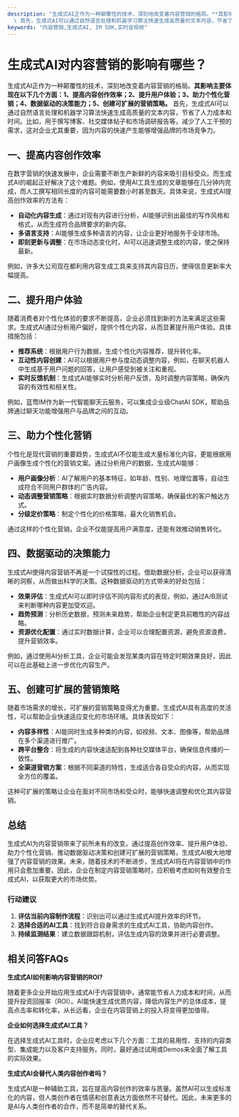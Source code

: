 ```yaml
---
description: "生成式AI正作为一种颠覆性的技术，深刻地改变着内容营销的格局。**其影响主要体现在以下几个方面：1、提高内容创作效率；2、提升用户体验；3、助力个性化营销；4、数据驱动的决策能力；5、创建可扩展的营销策略。**\
  \ 首先，生成式AI可以通过自然语言处理和机器学习算法快速生成高质量的文本内容，节省了人力成本和时间。比如，用于撰写博客、社交媒体帖子和市场调研报告等，减少了人工干预的需求，这对企业尤其重要，因为内容的快速产生能够增强品牌的市场竞争力。"
keywords: "内容营销,生成式AI, IM SDK,实时音视频"
---
```

# 生成式AI对内容营销的影响有哪些？

生成式AI正作为一种颠覆性的技术，深刻地改变着内容营销的格局。**其影响主要体现在以下几个方面：1、提高内容创作效率；2、提升用户体验；3、助力个性化营销；4、数据驱动的决策能力；5、创建可扩展的营销策略。** 首先，生成式AI可以通过自然语言处理和机器学习算法快速生成高质量的文本内容，节省了人力成本和时间。比如，用于撰写博客、社交媒体帖子和市场调研报告等，减少了人工干预的需求，这对企业尤其重要，因为内容的快速产生能够增强品牌的市场竞争力。

## **一、提高内容创作效率**

在数字营销的快速发展中，企业需要不断生产新鲜的内容来吸引目标受众。而生成式AI的崛起正好解决了这个难题。例如，使用AI工具生成的文章能够在几分钟内完成，而人工撰写相同长度的内容可能需要数小时甚至数天。具体来说，生成式AI提高创作效率的方法有：

- **自动化内容生成**：通过对现有内容进行分析，AI能够识别出最佳的写作风格和格式，从而生成符合品牌要求的新内容。
- **多语言支持**：AI能够生成多种语言的内容，让企业更好地服务于全球市场。
- **即刻更新与调整**：在市场动态变化时，AI可以迅速调整生成的内容，使之保持最新。

例如，许多大公司现在都利用内容生成工具来支持其内容日历，使得信息更新率大幅提高。

## **二、提升用户体验**

随着消费者对个性化体验的要求不断提高，企业必须找到新的方法来满足这些需求。生成式AI通过分析用户偏好，提供个性化内容，从而显著提升用户体验。具体措施包括：

- **推荐系统**：根据用户行为数据，生成个性化内容推荐，提升转化率。
- **互动性内容创建**：AI可以根据用户参与度动态调整内容，例如，在聊天机器人中生成基于用户问题的回答，让用户感受到被关注和重视。
- **实时反馈机制**：生成式AI能够实时分析用户反馈，及时调整内容策略，确保内容的有效性和相关性。

例如，蓝莺IM作为新一代智能聊天云服务，可以集成企业级ChatAI SDK，帮助品牌通过聊天功能增强用户与品牌之间的互动。

## **三、助力个性化营销**

个性化是现代营销的重要趋势，生成式AI不仅能生成大量标准化内容，更能根据用户画像生成个性化的营销文案。通过分析用户的数据，生成式AI能够：

- **用户画像分析**：AI了解用户的基本特征，如年龄、性别、地理位置等，自动生成符合不同用户群体的广告内容。
- **动态调整营销策略**：根据实时数据分析调整内容策略，确保最优的客户触达方式。
- **分级定价策略**：制定个性化的价格策略，最大化销售机会。

通过这样的个性化营销，企业不仅能提高用户满意度，还能有效推动销售转化。

## **四、数据驱动的决策能力**

生成式AI使得内容营销不再是一个试探性的过程。借助数据分析，企业可以获得清晰的洞察，从而做出科学的决策。这种数据驱动的方式带来的好处包括：

- **效果评估**：生成式AI可以即时评估不同内容形式的表现，例如，通过A/B测试来判断哪种内容更加受欢迎。
- **趋势预测**：分析历史数据，预测未来趋势，帮助企业制定更具前瞻性的内容战略。
- **资源优化配置**：通过实时数据计算，企业可以合理配置资源，避免资源浪费，提升营销效率。

例如，通过使用AI分析工具，企业可能会发现某类内容在特定时期效果良好，因此可以在此基础上进一步优化内容生产。

## **五、创建可扩展的营销策略**

随着市场需求的增长，可扩展的营销策略变得尤为重要。生成式AI具有高度的灵活性，可以帮助企业快速适应变化的市场环境。具体表现如下：

- **内容多样性**：AI能同时生成多种类的内容，如视频、文本、图像等，帮助品牌在多个渠道进行推广。
- **跨平台整合**：将生成的内容快速适配到各种社交媒体平台，确保信息传播的一致性。
- **全渠道营销方案**：根据不同渠道的特性，生成适合各自受众的内容，从而实现全方位的覆盖。

这种可扩展的策略让企业在面对不同市场和受众时，能够快速调整和优化其内容营销。

## **总结**

生成式AI为内容营销带来了前所未有的改变。通过提高创作效率、提升用户体验、助力个性化营销、推动数据驱动决策和创建可扩展的营销策略，生成式AI极大地增强了内容营销的效果。未来，随着技术的不断进步，生成式AI将在内容营销中的作用只会愈加重要。因此，企业在制定内容营销策略时，应积极考虑如何有效整合生成式AI，以获取更大的市场优势。

### 行动建议

1. **评估当前内容制作流程**：识别出可以通过生成式AI提升效率的环节。
2. **选择合适的AI工具**：找到符合自身需求的生成式AI工具，协助内容创作。
3. **持续监测结果**：建立数据跟踪机制，评估生成内容的效果并进行必要调整。

## 相关问答FAQs

**生成式AI如何影响内容营销的ROI?**

随着更多企业开始应用生成式AI于内容营销中，通常能节省人力成本和时间，从而提升投资回报率（ROI）。AI能快速生成优质内容，降低内容生产的总体成本，提高点击率和转化率，从长远看，企业在内容营销上的投入将变得更加值得。

**企业如何选择生成式AI工具？**

在选择生成式AI工具时，企业应考虑以下几个方面：工具的易用性、支持的内容类型、集成能力以及客户支持服务。同时，最好通过试用或Demos来全面了解工具的实际效果。

**生成式AI会替代人类内容创作者吗？**

生成式AI是一种辅助工具，旨在提高内容创作的效率与质量。虽然AI可以生成标准化的内容，但人类创作者在情感和创意表达方面依然不可替代。因此，未来更多的是AI与人类创作者的合作，而不是简单的替代关系。
